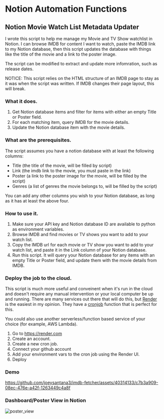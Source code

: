 # Notion Automation Functions

## Notion Movie Watch List Metadata Updater

I wrote this script to help me manage my Movie and TV Show watchlist in Notion. I can browse IMDB for content I want to watch, paste the IMDB link to my Notion database, then this script updates the database with things like the title of the movie and a link to the poster image.

The script can be modified to extract and update more infomration, such as release dates.

NOTICE: This script relies on the HTML structure of an IMDB page to stay as it was when the script was written. If IMDB changes their page layout, this will break.

### What it does.

1. Get Notion database items and filter for items with either an empty Title or Poster field.
2. For each matching item, query IMDB for the movie details.
3. Update the Notion database item with the movie details.

### What are the prerequisites.

The script assumes you have a notion database with at least the following columns:
- Title (the title of the movie, will be filled by script)
- Link (the imdb link to the movie, you must paste in the link)
- Poster (a link to the poster image for the movie, will be filled by the script)
- Genres (a list of genres the movie belongs to, will be filled by the script)

You can add any other columns you wish to your Notion database, as long as it has at least the above four.

### How to use it.

1. Make sure your API key and Notion database ID are available to python as environment variables.
2. Browse IMDB and find movies or TV shows you want to add to your watch list.
3. Copy the IMDB url for each movie or TV show you want to add to your watch list, and paste it in the Link column of your Notion database.
4. Run this script. It will query your Notion database for any items with an empty Title or Poster field, and update them with the movie details from IMDB.

### Deploy the job to the cloud.

This script is much more useful and conveinent when it's run in the cloud and doesn't require any manual intervention or your local computer be up and running. There are many services out there that will do this, but [Render](https://render.com) is the easiest in my opinion. They have a [cronjob](https://render.com/docs/cronjobs) function that is perfect for this.

You could also use another serverless/function based service of your choice (for example, AWS Lambda).

1. Go to https://render.com
2. Create an account.
3. Create a new cron job.
4. Connect your github account
5. Add your environment vars to the cron job using the Render UI.
6. Deploy

### Demo
https://github.com/joeysantana3/imdb-fetcher/assets/40314133/c7b3a909-08ec-476e-a42f-1263449c4a8f

### Dashboard/Poster View in Notion
![poster_view](https://github.com/joeysantana3/imdb-fetcher/assets/40314133/626ffd56-06f5-405b-bcfc-a6646e04aa8a)



